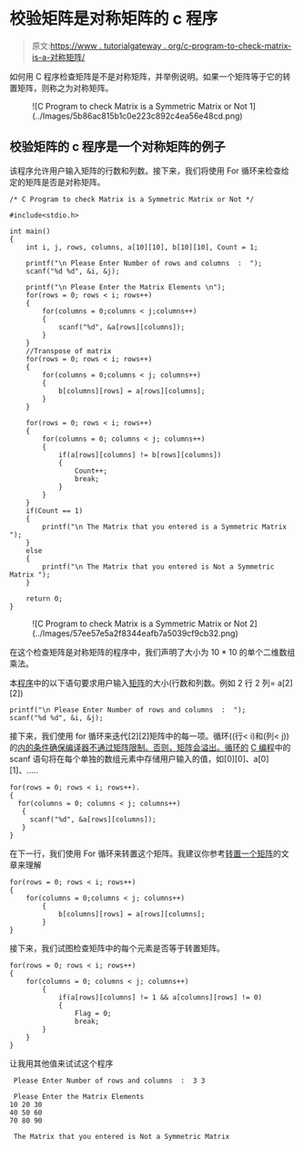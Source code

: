 # 校验矩阵是对称矩阵的 c 程序

> 原文:[https://www . tutorialgateway . org/c-program-to-check-matrix-is-a-对称矩阵/](https://www.tutorialgateway.org/c-program-to-check-matrix-is-a-symmetric-matrix/)

如何用 C 程序检查矩阵是不是对称矩阵，并举例说明。如果一个矩阵等于它的转置矩阵，则称之为对称矩阵。

<figure class="aligncenter">![C Program to check Matrix is a Symmetric Matrix or Not 1](../Images/5b86ac815b1c0e223c892c4ea56e48cd.png)</figure>

## 校验矩阵的 c 程序是一个对称矩阵的例子

该程序允许用户输入矩阵的行数和列数。接下来，我们将使用 For 循环来检查给定的矩阵是否是对称矩阵。

```
/* C Program to check Matrix is a Symmetric Matrix or Not */

#include<stdio.h>

int main()
{
 	int i, j, rows, columns, a[10][10], b[10][10], Count = 1;

 	printf("\n Please Enter Number of rows and columns  :  ");
 	scanf("%d %d", &i, &j);

 	printf("\n Please Enter the Matrix Elements \n");
 	for(rows = 0; rows < i; rows++)
  	{
   		for(columns = 0;columns < j;columns++)
    	{
      		scanf("%d", &a[rows][columns]);
    	}
  	}
   	//Transpose of matrix 
 	for(rows = 0; rows < i; rows++)
  	{
   		for(columns = 0;columns < j; columns++)
    	{
      		b[columns][rows] = a[rows][columns];
    	}
  	}

 	for(rows = 0; rows < i; rows++)
  	{
   		for(columns = 0; columns < j; columns++)
    	{
    		if(a[rows][columns] != b[rows][columns])
    		{
    			Count++;  
				break;  		
			}
   	 	}
  	}
  	if(Count == 1)
  	{
  		printf("\n The Matrix that you entered is a Symmetric Matrix ");
	}
	else
	{
		printf("\n The Matrix that you entered is Not a Symmetric Matrix ");
	}

 	return 0;
}
```

<figure class="wp-block-image">![C Program to check Matrix is a Symmetric Matrix or Not 2](../Images/57ee57e5a2f8344eafb7a5039cf9cb32.png)</figure>

在这个检查矩阵是对称矩阵的程序中，我们声明了大小为 10 * 10 的单个二维数组乘法。

本[程序](https://www.tutorialgateway.org/c-programming-examples/)中的以下语句要求用户输入[矩阵](https://www.tutorialgateway.org/two-dimensional-array-in-c/)的大小(行数和列数。例如 2 行 2 列= a[2][2])

```
printf("\n Please Enter Number of rows and columns  :  ");
scanf("%d %d", &i, &j);
```

接下来，我们使用 for 循环来迭代[2][2]矩阵中的每一项。循环((行< i)和(列< j))的[内的条件确保编译器不通过矩阵限制。否则，矩阵会溢出。循环的](https://www.tutorialgateway.org/for-loop-in-c-programming/) [C 编程](https://www.tutorialgateway.org/c-programming/)中的 scanf 语句将在每个单独的数组元素中存储用户输入的值，如[0][0]、a[0][1]、…..

```
for(rows = 0; rows < i; rows++).
{
  for(columns = 0; columns < j; columns++)
   {
     scanf("%d", &a[rows][columns]);
   }
}
```

在下一行，我们使用 For 循环来转置这个矩阵。我建议你参考[转置一个矩阵](https://www.tutorialgateway.org/transpose-of-a-matrix-in-c/)的文章来理解

```
for(rows = 0; rows < i; rows++)  	
{
   	for(columns = 0;columns < j; columns++)    	
        {
      		b[columns][rows] = a[rows][columns];
    	}
}
```

接下来，我们试图检查矩阵中的每个元素是否等于转置矩阵。

```
for(rows = 0; rows < i; rows++)
{
   	for(columns = 0; columns < j; columns++)
    	{
    		if(a[rows][columns] != 1 && a[columns][rows] != 0)
    		{
    			Flag = 0;
    			break;
		}
   	}
}
```

让我用其他值来试试这个程序

```
 Please Enter Number of rows and columns  :  3 3

 Please Enter the Matrix Elements 
10 20 30
40 50 60
70 80 90

 The Matrix that you entered is Not a Symmetric Matrix 
```